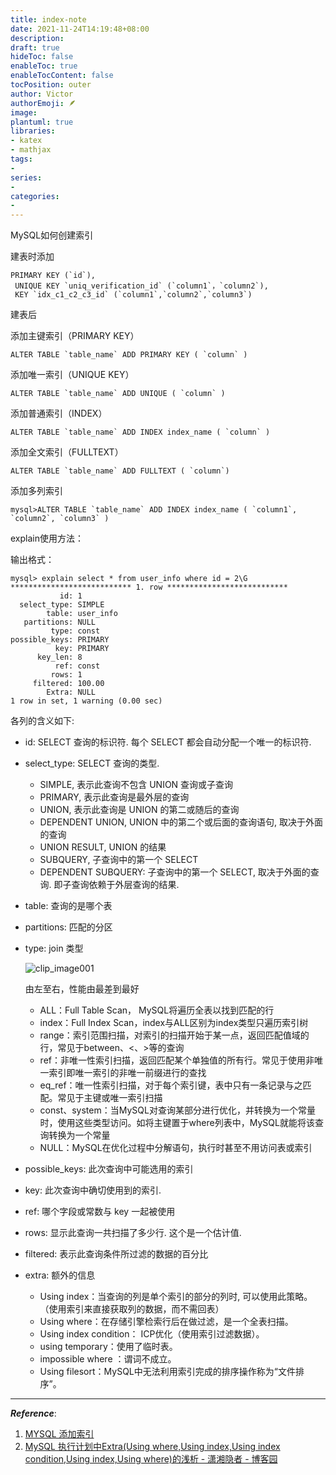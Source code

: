 ```yaml
---
title: index-note
date: 2021-11-24T14:19:48+08:00
description:
draft: true
hideToc: false
enableToc: true
enableTocContent: false
tocPosition: outer
author: Victor
authorEmoji: 🪶
image:
plantuml: true
libraries:
- katex
- mathjax
tags:
-
series:
-
categories:
-
---
```




MySQL如何创建索引



建表时添加

```
PRIMARY KEY (`id`),
 UNIQUE KEY `uniq_verification_id` (`column1`，`column2`),
 KEY `idx_c1_c2_c3_id` (`column1`,`column2`,`column3`)
```

建表后

添加主键索引（PRIMARY KEY）

```mysql
ALTER TABLE `table_name` ADD PRIMARY KEY ( `column` ) 
```

添加唯一索引（UNIQUE KEY）

```mysql
ALTER TABLE `table_name` ADD UNIQUE ( `column` )
```

添加普通索引（INDEX）

 ```mysql
 ALTER TABLE `table_name` ADD INDEX index_name ( `column` ) 
 ```

添加全文索引（FULLTEXT）

```mysql
ALTER TABLE `table_name` ADD FULLTEXT ( `column`) 
```

添加多列索引 

```mysql
mysql>ALTER TABLE `table_name` ADD INDEX index_name ( `column1`, `column2`, `column3` )
```





explain使用方法：

输出格式：

```
mysql> explain select * from user_info where id = 2\G
*************************** 1. row ***************************
           id: 1
  select_type: SIMPLE
        table: user_info
   partitions: NULL
         type: const
possible_keys: PRIMARY
          key: PRIMARY
      key_len: 8
          ref: const
         rows: 1
     filtered: 100.00
        Extra: NULL
1 row in set, 1 warning (0.00 sec)
```

各列的含义如下:

- id: SELECT 查询的标识符. 每个 SELECT 都会自动分配一个唯一的标识符.

- select_type: SELECT 查询的类型.
  - SIMPLE, 表示此查询不包含 UNION 查询或子查询
  - PRIMARY, 表示此查询是最外层的查询
  - UNION, 表示此查询是 UNION 的第二或随后的查询
  - DEPENDENT UNION, UNION 中的第二个或后面的查询语句, 取决于外面的查询
  - UNION RESULT, UNION 的结果
  - SUBQUERY, 子查询中的第一个 SELECT
  - DEPENDENT SUBQUERY: 子查询中的第一个 SELECT, 取决于外面的查询. 即子查询依赖于外层查询的结果.
  
- table: 查询的是哪个表

- partitions: 匹配的分区

- type: join 类型

  ![clip_image001](https://cos.jiahongw.com/uPic/73542-20181105144840730-1498105541.png)

  由左至右，性能由最差到最好

  - ALL：Full Table Scan， MySQL将遍历全表以找到匹配的行
  - index：Full Index Scan，index与ALL区别为index类型只遍历索引树
  - range：索引范围扫描，对索引的扫描开始于某一点，返回匹配值域的行，常见于between、<、>等的查询
  - ref：非唯一性索引扫描，返回匹配某个单独值的所有行。常见于使用非唯一索引即唯一索引的非唯一前缀进行的查找
  - eq_ref：唯一性索引扫描，对于每个索引键，表中只有一条记录与之匹配。常见于主键或唯一索引扫描
  - const、system：当MySQL对查询某部分进行优化，并转换为一个常量时，使用这些类型访问。如将主键置于where列表中，MySQL就能将该查询转换为一个常量
  - NULL：MySQL在优化过程中分解语句，执行时甚至不用访问表或索引

- possible_keys: 此次查询中可能选用的索引

- key: 此次查询中确切使用到的索引.

- ref: 哪个字段或常数与 key 一起被使用

- rows: 显示此查询一共扫描了多少行. 这个是一个估计值.

- filtered: 表示此查询条件所过滤的数据的百分比

- extra: 额外的信息

  - Using index：当查询的列是单个索引的部分的列时, 可以使用此策略。（使用索引来直接获取列的数据，而不需回表）
  - Using where：在存储引擎检索行后在做过滤，是一个全表扫描。
  - Using index condition： ICP优化（使用索引过滤数据）。
  - using temporary：使用了临时表。
  - impossible where ：谓词不成立。
  - Using filesort：MySQL中无法利用索引完成的排序操作称为“文件排序”。









---

***Reference***:

1. [MYSQL 添加索引](https://blog.csdn.net/u012116169/article/details/48519719)
1. [MySQL 执行计划中Extra(Using where,Using index,Using index condition,Using index,Using where)的浅析 - 潇湘隐者 - 博客园](https://www.cnblogs.com/kerrycode/p/9909093.html#:~:text=Extra%E4%B8%AD%E5%87%BA%E7%8E%B0%E2%80%9CUsing%20where,%E8%8E%B7%E5%8F%96%E6%89%80%E9%9C%80%E7%9A%84%E6%95%B0%E6%8D%AE%E3%80%82)
